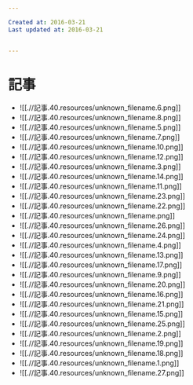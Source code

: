```yaml
---

Created at: 2016-03-21
Last updated at: 2016-03-21


---
```


# 記事


* ![[.//記事.40.resources/unknown_filename.6.png]]
* ![[.//記事.40.resources/unknown_filename.8.png]]
* ![[.//記事.40.resources/unknown_filename.5.png]]
* ![[.//記事.40.resources/unknown_filename.7.png]]
* ![[.//記事.40.resources/unknown_filename.10.png]]
* ![[.//記事.40.resources/unknown_filename.12.png]]
* ![[.//記事.40.resources/unknown_filename.3.png]]
* ![[.//記事.40.resources/unknown_filename.14.png]]
* ![[.//記事.40.resources/unknown_filename.11.png]]
* ![[.//記事.40.resources/unknown_filename.23.png]]
* ![[.//記事.40.resources/unknown_filename.22.png]]
* ![[.//記事.40.resources/unknown_filename.png]]
* ![[.//記事.40.resources/unknown_filename.26.png]]
* ![[.//記事.40.resources/unknown_filename.24.png]]
* ![[.//記事.40.resources/unknown_filename.4.png]]
* ![[.//記事.40.resources/unknown_filename.13.png]]
* ![[.//記事.40.resources/unknown_filename.17.png]]
* ![[.//記事.40.resources/unknown_filename.9.png]]
* ![[.//記事.40.resources/unknown_filename.20.png]]
* ![[.//記事.40.resources/unknown_filename.16.png]]
* ![[.//記事.40.resources/unknown_filename.21.png]]
* ![[.//記事.40.resources/unknown_filename.15.png]]
* ![[.//記事.40.resources/unknown_filename.25.png]]
* ![[.//記事.40.resources/unknown_filename.2.png]]
* ![[.//記事.40.resources/unknown_filename.19.png]]
* ![[.//記事.40.resources/unknown_filename.18.png]]
* ![[.//記事.40.resources/unknown_filename.1.png]]
* ![[.//記事.40.resources/unknown_filename.27.png]]


